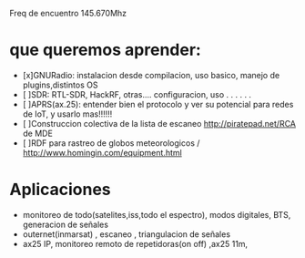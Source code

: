 Freq de encuentro  145.670Mhz


# que queremos aprender:
- [x]GNURadio: instalacion desde compilacion, uso basico, manejo de plugins,distintos OS
- [ ]SDR: RTL-SDR, HackRF, otras.... configuracion, uso . . . . . .
- [ ]APRS(ax.25): entender bien el protocolo y ver su potencial para redes de IoT, y usarlo mas!!!!!!
- [ ]Construccion colectiva de la lista de escaneo http://piratepad.net/RCA de MDE
- [ ]RDF para rastreo de globos meteorologicos / http://www.homingin.com/equipment.html


# Aplicaciones
-  monitoreo de todo(satelites,iss,todo el espectro), modos digitales, BTS, generacion de señales
-  outernet(inmarsat) , escaneo , triangulacion de señales
-  ax25 IP, monitoreo remoto de repetidoras(on off) ,ax25 11m,